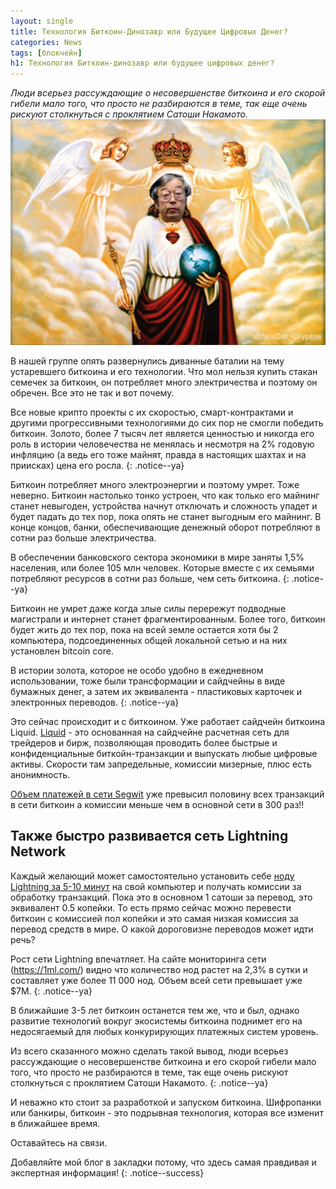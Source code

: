 ```yaml
---
layout: single
title: Технология Биткоин-Динозавр или Будущее Цифровых Денег?
categories: News
tags: [блокчейн]
h1: Технология Биткоин-динозавр или будущее цифровых денег?
---
```

*Люди всерьез рассуждающие о несовершенстве биткоина и его скорой гибели мало того, что просто не разбираются в теме, так еще очень рискуют столкнуться с проклятием Сатоши Накамото.*
![satoshi23](/assets/images/news/satoshi23.jpg)


В нашей группе опять развернулись диванные баталии на тему устаревшего биткоина и его технологии. Что мол нельзя купить стакан семечек за биткоин, он потребляет много электричества и поэтому он обречен. Все это не так и вот почему.

Все новые крипто проекты с их скоростью, смарт-контрактами и другими прогрессивными технологиями до сих пор не смогли победить биткоин. Золото, более 7 тысяч лет является ценностью и никогда его роль в истории человечества не менялась  и несмотря на  2% годовую инфляцию (а ведь его тоже майнят, правда в настоящих шахтах и на приисках) цена его росла. 
{: .notice--ya}

Биткоин потребляет много электроэнергии и поэтому умрет. Тоже неверно. Биткоин настолько тонко устроен, что как только его майнинг станет невыгоден, устройства начнут отключать и сложность упадет и будет падать до тех пор, пока опять не станет выгодным его майнинг. В конце концов, банки, обеспечивающие денежный оборот потребляют в сотни раз больше электричества. 

В обеспечении банковского сектора экономики в мире заняты 1,5% населения, или более 105 млн человек. Которые вместе с их семьями потребляют ресурсов в сотни раз больше, чем сеть биткоина.
{: .notice--ya}

 Биткоин не умрет даже когда злые силы перережут подводные магистрали и интернет станет фрагментированным. Более того, биткоин будет жить до тех пор, пока на всей земле остается хотя бы 2 компьютера, подсоединенных общей локальной сетью и на них установлен bitcoin core.


В истории золота, которое не особо удобно в ежедневном использовании, тоже были трансформации и сайдчейны в виде бумажных денег, а затем их эквивалента - пластиковых карточек и электронных переводов.
{: .notice--ya}

Это сейчас происходит и с биткоином. Уже работает сайдчейн биткоина Liquid. [Liquid](https://blockstream.com/liquid/) - это основанная на сайдчейне расчетная сеть для трейдеров и бирж, позволяющая проводить более быстрые и конфиденциальные биткойн-транзакции и выпускать любые цифровые активы. Скорости там запредельные, комиссии мизерные, плюс есть анонимность.

[Объем платежей в сети Segwit](https://ru.wikipedia.org/wiki/Segregated_Witness) уже превысил половину всех транзакций в сети биткоин а комиссии меньше чем в основной сети в 300 раз!!

## Также быстро развивается сеть Lightning Network

Каждый желающий может самостоятельно установить себе [ноду Lightning за 5-10 минут](https://golos.io/@stomatolog2/podnimaem-lightning-network-nodu-bitcoin) на свой компьютер и получать комиссии за обработку транзакций. Пока это в основном 1 сатоши за перевод, это эквивалент 0.5 копейки. То есть прямо сейчас можно перевести биткоин с комиссией пол копейки и это самая низкая комиссия за перевод средств в мире. О какой дороговизне переводов может идти речь?

Рост сети Lightning впечатляет. На сайте мониторинга сети (https://1ml.com/) видно что количество нод растет на 2,3% в сутки и составляет уже более 11 000 нод. Объем всей сети превышает уже $7M.
{: .notice--ya}

В ближайшие 3-5 лет биткоин останется тем же, что и был, однако развитие технологий вокруг экосистемы биткоина поднимет его на недосягаемый для любых конкурирующих платежных систем уровень.

Из всего сказанного можно сделать такой вывод, люди всерьез рассуждающие о несовершенстве биткоина и его скорой гибели мало того, что просто не разбираются в теме, так еще очень рискуют столкнуться с проклятием Сатоши Накамото. 
{: .notice--ya}

И неважно кто стоит за разработкой и запуском биткоина. Шифропанки или банкиры, биткоин - это подрывная технология, которая все изменит в ближайшее время.


Оставайтесь на связи.


Добавляйте мой блог в закладки потому, что здесь самая правдивая и экспертная информация!
{: .notice--success}
